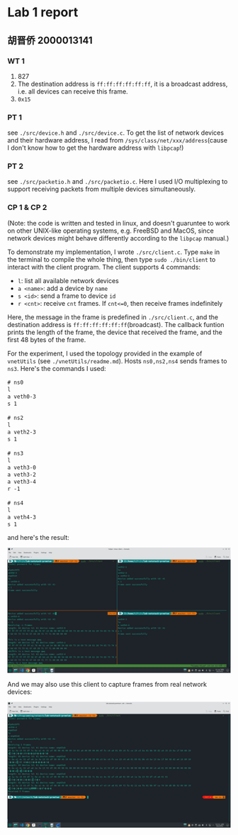 # Lab 1 report

## 胡晋侨 2000013141

### WT 1

1. 827
2. The destination address is `ff:ff:ff:ff:ff:ff`, it is a broadcast address, i.e. all devices can receive this frame.
3. `0x15`

### PT 1

see `./src/device.h` and `./src/device.c`. To get the list of network devices and their hardware address, I read from `/sys/class/net/xxx/address`(cause I don't know how to get the hardware address with `libpcap`!)

### PT 2

see `./src/packetio.h` and `./src/packetio.c`. Here I used I/O multiplexing to support receiving packets from multiple devices simultaneously.

### CP 1 & CP 2

(Note: the code is written and tested in linux, and doesn't guaruntee to work on other UNIX-like operating systems, e.g. FreeBSD and MacOS, since network devices might behave differently according to the `libpcap` manual.)

To demonstrate my implementation, I wrote `./src/client.c`. Type `make` in the terminal to compile the whole thing, then type `sudo ./bin/client` to interact with the client program. The client supports 4 commands:

- `l`: list all available network devices
- `a <name>`: add a device by `name`
- `s <id>`: send a frame to device `id`
- `r <cnt>`: receive `cnt` frames. If `cnt<=0`, then receive frames indefinitely

Here, the message in the frame is predefined in `./src/client.c`, and the destination address is `ff:ff:ff:ff:ff:ff`(broadcast). The callback funtion prints the length of the frame, the device that received the frame, and the first 48 bytes of the frame. 

For the experiment, I used the topology provided in the example of `vnetUtils` (see `./vnetUtils/readme.md`). Hosts `ns0,ns2,ns4` sends frames to `ns3`. Here's the commands I used:

```
# ns0
l
a veth0-3
s 1

# ns2
l
a veth2-3
s 1

# ns3
l
a veth3-0
a veth3-2
a veth3-4
r -1

# ns4
l
a veth4-3
s 1

```

and here's the result:

![img](./img/CP1.png)

And we may also use this client to capture frames from real network devices:

![img2](./img/CP2.png)